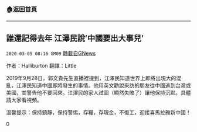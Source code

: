 ###  [:house:返回首頁](https://github.com/ourhimalayas/txt)
---

## 誰還記得去年 江澤民說&#8217;中國要出大事兒&#8217;
`2020-03-05 08:16 GM09` [轉載自GNews](https://gnews.org/zh-hant/131559/)

作者：Halliburton 翻譯：Little

2019年9月28日，郭文貴先生直播裡提到，江澤民知道世界上即將出現大的混亂，江澤民知道中國即將發生的事情。他用英文勸說來訪的朋友從中國逃到台灣或美國，並警告他不要回來。江澤民的家人試圖（顯然失敗了）讓他保持沉默。具體請大家看視頻。

溫馨提示：保持鎮靜，保持警惕，存糧，存現金，不復工，迎接喜馬拉雅新中國！



0
